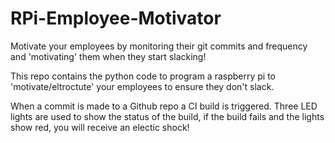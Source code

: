 # RPi-Employee-Motivator
Motivate your employees by monitoring their git commits and frequency and 'motivating' them when they start slacking!

This repo contains the python code to program a raspberry pi to 'motivate/eltroctute' your employees to ensure they don't slack.

When a commit is made to a Github repo a CI build is triggered. Three LED lights are used to show the status of the build, if the build fails and the lights show red, you will receive an electic shock!
